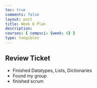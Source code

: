 ```yaml
---
toc: true
comments: false
layout: post
title: Week 6 Plan
description: 
courses: { compsci: {week: 6} }
type: tangibles
---
```

## Review Ticket
- Finished Datatypes, Lists, Dictionaries
- Found my group
- finished scrum
